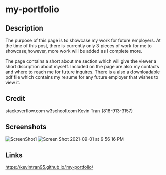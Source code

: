 # my-portfolio

## Description
The purpose of this page is to showcase my work for future employers. At the time of this post, there is currently only 3 pieces of work for me to showcase;however, more work will be added as I complete more.

The page contains a short about me section which will give the viewer a short discription about myself. Included on the page are also my contacts and where to reach me for future inquires. There is a also a downloadable pdf file which contains my resume for any future employer that wishes to view it. 

## Credit
stackoverflow.com
w3school.com
Kevin Tran (818-913-3157)

## Screenshots
![ScreenShot1](https://user-images.githubusercontent.com/87213793/128972628-4cd56bb7-3a9e-43f4-8e13-3c062553e997.png)
![Screen Shot 2021-09-01 at 9 56 16 PM](https://user-images.githubusercontent.com/87213793/131784286-aa837e3f-d58d-46b6-96ca-838716af0b97.png)


## Links
https://kevintran95.github.io/my-portfolio/
